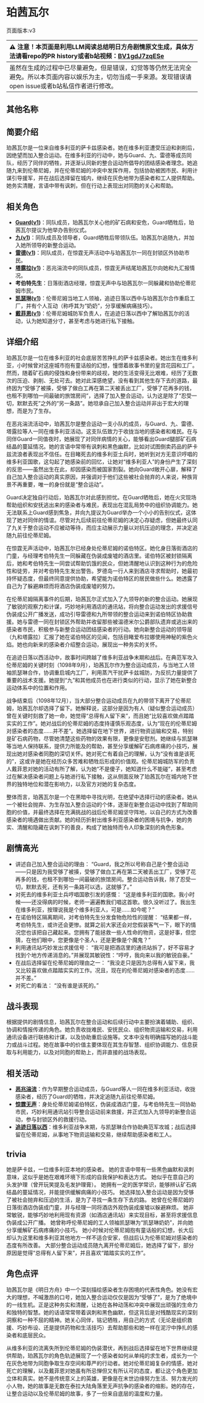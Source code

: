 # 珀茜瓦尔
页面版本:v3
 

| :warning: 注意！本页面是利用LLM阅读总结明日方舟剧情原文生成，具体方法请看repo的PR history或者b站视频：[BV1gdJ7zqESe](https://www.bilibili.com/video/BV1gdJ7zqESe/)         |
|:----------------------------|
| 虽然在生成的过程中已尽量避免，但是错误，幻觉等等仍然无法完全避免。所以本页面内容以娱乐为主，切勿当成一手来源。发现错误请open issue或者b站私信作者进行修改。|



## 其他名称

## 简要介绍
珀茜瓦尔是一位来自维多利亚的萨卡兹感染者。她在维多利亚遭受压迫和剥削后，因绝望而加入整合运动。在维多利亚的行动中，她与Guard、九、雷德等成员同队，经历了同伴的牺牲，并逐渐认同新的整合运动所倡导的团结感染者理念。她追随九来到伦蒂尼姆，并在伦蒂尼姆的冲突中发挥作用，包括协助被困市民、利用计谋引导援军，并在战后选择留在城内，继续在灰色地带为感染者和工人提供帮助。她务实清醒，言语中带有讽刺，但在行动上表现出对同胞的关心和帮助。
## 相关角色
-   **[Guard](extended_char_Guard.md)([v1](../chars/extended_char_Guard.md))**：同队成员，珀茜瓦尔关心他的矿石病和安危，Guard牺牲后，珀茜瓦尔提议为他举办告别仪式。
-   **[九](extended_char_jiu.md)([v1](../chars/extended_char_jiu.md))**：同队成员及领导者，Guard牺牲后带领队伍。珀茜瓦尔追随九，并加入她所领导的新整合运动。
-   **[雷德](extended_char_lei_de.md)([v1](../chars/extended_char_lei_de.md))**：同队成员，在惊霆无声活动中与珀茜瓦尔一同在封锁区外协助市民。
-   **[塔露拉](extended_char_ta_lu_la.md)([v1](../chars/extended_char_ta_lu_la.md))**：恶兆湍流中的同队成员，惊霆无声结尾珀茜瓦尔向她和九汇报情况。
-   **考伯特先生**：日落街酒店经理，惊霆无声中与珀茜瓦尔一同躲藏和协助伦蒂尼姆市民。
-   **[凯瑟琳](char_4162_cathy.md)([v1](../chars/char_4162_cathy.md))**：伦蒂尼姆当地工人领袖，追迹日落以西中与珀茜瓦尔合作重启工厂，并有个人互动（称呼其为“奶奶”，分享缓解病痛技巧）。
-   **[戴菲恩](char_4110_delphn.md)([v1](../chars/char_4110_delphn.md))**：伦蒂尼姆城防军负责人，在追迹日落以西中了解珀茜瓦尔的活动，认为她知道分寸，甚至考虑与她进行私下接触。
## 详细介绍
珀茜瓦尔是一位在维多利亚的社会底层苦苦挣扎的萨卡兹感染者。她出生在维多利亚，小时候曾对这座城市抱有童话般的幻想，憧憬着故事书里的皇宫花园和工厂。然而，随着矿石病的侵蚀和身份带来的歧视，她的生活变得无比艰难，经历了无数次的压迫、剥削、无处可去。她对此深感绝望，没有看到其他生存下去的道路，最终因为“受够了被揍，受够了做白工再在第二天被丢出工厂，受够了花再多的钱，也租不到哪怕一间最破的旅馆房间”，选择了加入整合运动，认为这是除了“忍受一切，默默去死”之外的“另一条路”。她坦承自己加入整合运动并非出于宏大的理想，而是为了生存。

在恶兆湍流活动中，珀茜瓦尔是整合运动一支小队的成员，与Guard、九、雷德、塔露拉等人一同在维多利亚活动。这支队伍致力于收拢当地的感染者和难民。在与同伴Guard一同值夜时，她展现了对同伴病情的关心，能够看出Guard腿部矿石病结晶的蔓延情况。她的言语中常带有讽刺和黑色幽默，比如对试图倒卖药品的萨卡兹流浪者表现出不信任。在目睹死去的维多利亚士兵时，她听到对方无意识哼唱的维多利亚国歌，这勾起了她感染前的回忆，让她对“维多利亚人”的身份产生了深刻的反思——虽然出生在此，却因感染而被国家割裂。她向Guard敞开心扉，解释了自己加入整合运动的真实原因，并强调对于他们这些被社会抛弃的人来说，种族背景不再重要，唯一的身份就是“整合运动”。

Guard决定独自行动后，珀茜瓦尔对此感到担忧。在Guard牺牲后，她在火灾现场帮助组织和安抚逃出来的感染者与难民，表现出在混乱局势中的组织协调能力。她无法联系上Guard感到焦急，并向九提议为Guard举办一个小小的告别仪式，这体现了她对同伴的情谊。尽管对九后续前往伦蒂尼姆的决定心存疑虑，但她最终认同了九关于整合运动不应被动等待，而应主动展示力量以对抗压迫的理念，并决定追随九前往伦蒂尼姆。

在惊霆无声活动中，珀茜瓦尔已经身处伦蒂尼姆的诺伯特区。她化身日落街酒店的门童，与经理考伯特先生一同躲藏在伪装成废墟的酒店里。诺伯特区被封锁隔离后，她和考伯特先生一同尝试帮助饥饿的民众，但她清醒地认识到这种行为的危险性和徒劳，并对考伯特先生发出警告。罗德岛一行人来到酒店寻求帮助时，她最初持怀疑态度，但最终同意提供协助，希望能为诺伯特区的居民做些什么。她透露了自己为了躲避麻烦而将酒店伪装成废墟的努力。

在伦蒂尼姆隔离事件的后期，珀茜瓦尔正式加入了九领导的新的整合运动。她展现了敏锐的观察力和计谋，巧妙地利用酒店的通讯站，将向整合运动发出的求援信号伪装成公开广播发送，成功引导雷德和九所带领的整合运动来到诺伯特区协助救援。她与雷德一同在封锁区外帮助并收留那些被温德米尔公爵部队遗弃或逃出来的感染者市民，积极参与新整合运动团结感染者的行动。她向新整合运动的领导层（九和塔露拉）汇报了她在诺伯特区的见闻，包括目睹爱布拉娜使用神秘的紫色火焰。她也向新来的感染者介绍整合运动，展现出一种务实的关怀。

在追迹日落以西活动中，故事时间跨越了维多利亚战争末期和战后。在典范军攻入伦蒂尼姆的关键时刻（1098年9月），珀茜瓦尔作为整合运动成员，与当地工人领袖凯瑟琳合作，协调重启城内工厂，利用蒸汽干扰萨卡兹城防，为反抗力量提供了重要的战术支援。她提到“九”和其他成员也在进行类似的行动，显示了她在新整合运动体系中的位置和作用。

战争结束后（1098年12月），当大部分整合运动成员在九的带领下离开了伦蒂尼姆，珀茜瓦尔却选择了留下。她解释说，这部分是因为有人（疑似整合运动成员）曾在关键时刻救了她一命，她觉得“总得有人留下来”，而且她“比较喜欢做点踏踏实实的工作”。她对战后的伦蒂尼姆的态度持谨慎乐观态度，认为“现在的伦蒂尼姆对感染者的态度......并不差”。她选择留在地下世界，进行物资运输和交易，特别是矿石病药物，尽管她清楚这些药物的效果有限，更像是安慰剂。她继续与凯瑟琳等当地人保持联系，提供力所能及的帮助，甚至分享缓解矿石病疼痛的小技巧，展现出她对感染者同胞的深切关怀。她对死亡有着自己的理解，认为“没有谁是该死的”，这或许是她在经历众多苦难和牺牲后形成的价值观。伦蒂尼姆城防军的负责人戴菲恩对她的活动有所了解，认为她“不是傻子，她知道什么不能碰”，甚至考虑过在解决感染者问题上与她进行私下接触，这从侧面反映了珀茜瓦尔在城内地下世界的独特地位和潜在影响力，以及官方对她的复杂态度。

整体而言，珀茜瓦尔是一个在黑暗中寻找光明，在绝望中选择行动的感染者。她从一个被社会抛弃、为生存加入整合运动的个体，逐渐在新整合运动中找到了帮助同胞的价值，并最终选择在充满挑战的战后伦蒂尼姆坚守阵地，以自己的方式为改善感染者的境遇做出贡献。她的经历折射出维多利亚感染者的困境与抗争，她的务实、清醒和隐藏在讽刺下的善良，构成了她独特而令人印象深刻的角色形象。
## 剧情高光
- 讲述自己加入整合运动的理由：
“Guard，我之所以号称自己是个整合运动——只是因为我受够了被揍，受够了做白工再在第二天被丢出工厂，受够了花再多的钱，也租不到哪怕一间最破的旅馆房间。整合运动告诉我，除了忍受一切，默默去死，还有另一条路可以选，这就够了。”
- 对死去的维多利亚士兵哼唱国歌引发的感慨：
“这是维多利亚的国歌。我小时候——还没得病的时候，老师一遍遍教我们唱这首歌。很久没听过了。我出生在维多利亚，按理说我是个维多利亚人，可是......如今呢？”
- 在诺伯特区隔离期间，对考伯特先生分发食物危险性的提醒：
“结果都一样，考伯特先生，或许还会更惨。就算之前大家还会对您假装客气一下，眼下的情况您也该把自己藏起来。您拥有了能拯救一些人性命的物资，这是好事，但您猜，在他们眼中，您更像是个圣人，还是更像是个魔鬼？”
- 利用通讯站巧妙发出求援信号：
“我可是把酒店里的通讯站拆了，好不容易才找到个地方传递消息的。”并展现其敏锐性：“哼哼，我向来以我的敏锐自豪。”
- 在战后选择留在伦蒂尼姆的理由之一：
“我没走只是因为总得有人留下来，我又比较喜欢做点踏踏实实的工作。况且，现在的伦蒂尼姆对感染者的态度......并不差。”
- 对死亡的看法：
“没有谁是该死的。”
## 战斗表现
根据提供的剧情信息，珀茜瓦尔在整合运动和后续行动中主要扮演着辅助、组织、协调和情报传递的角色。她负责收拢难民、安抚民众、组织物资运输和交易，利用通讯设备进行联络和计谋，以及协助重启设施等。文本中没有明确描写她的战斗能力或战斗过程。她在故事中的价值主要体现在其生存智慧、组织协调能力、信息获取与利用能力，以及对同胞的帮助上，而非直接的战场表现。
## 相关活动
-   **[恶兆湍流](../stories/main_13.md)**：作为早期整合运动成员，与Guard等人一同在维多利亚活动，收拢感染者，经历了Guard的牺牲，并决定追随九前往伦蒂尼姆。
-   **[惊霆无声](../stories/main_12.md)**：身处伦蒂尼姆诺伯特区，伪装成酒店门童，与考伯特先生一同协助市民，巧妙利用通讯站引导整合运动前来救援，并正式加入九领导的新整合运动，参与封锁区外的救援行动。
-   **[追迹日落以西](../stories/act37side.md)**：维多利亚战争末期，与凯瑟琳合作协助典范军攻城；战后选择留在伦蒂尼姆，从事地下物资运输和交易，继续帮助感染者和工人。
## trivia
她是萨卡兹，一位维多利亚本地的感染者。
她的言语中带有一些黑色幽默和讽刺意味，这似乎是她在艰难环境下形成的自我保护和表达方式。
她似乎在意自己的头发护理（曾开玩笑提及毛发护理膏）。
她拥有一定的医学常识，能够辨认矿石病结晶的蔓延情况，并能提供缓解病痛的小技巧。
她选择加入整合运动是因为受够了被社会抛弃和压迫的生活，是为了寻找一条生存下去的路。
她曾在伦蒂尼姆的日落街酒店伪装成门童，并与经理一同将酒店外观伪装成废墟以躲避麻烦。
她非常敏锐，能够巧妙地利用现有资源（如酒店通讯站）来实现目标，甚至将求援信息伪装成公开广播。
她曾称呼伦蒂尼姆的工人领袖凯瑟琳为“凯瑟琳奶奶”，并向她分享缓解矿石病疼痛的小技巧。
她小时候对伦蒂尼姆抱有童话般的幻想，长大后却认为这里和维多利亚其他地方一样不适合安家，但战后认为伦蒂尼姆对感染者的态度有所改善。
大部分整合运动成员随九离开伦蒂尼姆后，她选择了留下，部分原因是觉得“总得有人留下来”，并且喜欢“踏踏实实的工作”。
## 角色点评
珀茜瓦尔是《明日方舟》中一个深刻描绘感染者生存困境的代表性角色。她没有宏大的理想，不喊激昂的口号，她加入整合运动仅仅是因为“受够了”，是为了绝境中的一线生机。正是这种务实和清醒，让她在各种动荡和冲突中展现出顽强的生命力和独特的智慧。她的话语常常带着讽刺和黑色幽默，但这背后是对残酷现实的深刻洞察和一种不屈的精神。她关心同伴，铭记牺牲，用自己的方式（无论是组织救援、巧妙布设、还是提供药物和生活技巧）去帮助那些和她一样在泥泞中挣扎的感染者和底层民众。

从维多利亚的流离失所到伦蒂尼姆的伪装潜伏，再到战后选择留在地下世界继续提供帮助，珀茜瓦尔的角色轨迹展现了一个感染者如何从单纯的求生者，成长为一个在灰色地带为同胞争取生存空间和尊严的行动者。她对伦蒂尼姆复杂的情感，她对死亡的理解，以及戴菲恩对她虽有所忌惮但又有所认可的态度，都让这个角色更加立体和真实。她不是传统意义上的英雄，更像是在末世边缘努力生活、努力发光的小人物，她的故事是无数在泰拉大陆角落里无声抗争的感染者的缩影。她的存在，让整合运动以及伦蒂尼姆的故事，多了一份来自底层的温度和力量。